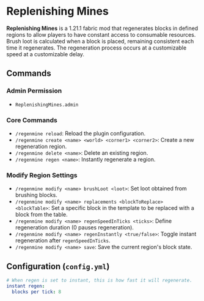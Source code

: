 # Replenishing Mines

**Replenishing Mines** is a 1.21.1 fabric mod that regenerates blocks in defined regions to allow players to have constant access to consumable resources. Brush loot is calculated when a block is placed, remaining consistent each time it regenerates. The regeneration process occurs at a customizable speed at a customizable delay.

## Commands

### Admin Permission
- `ReplenishingMines.admin`

### Core Commands
- `/regenmine reload`: Reload the plugin configuration.
- `/regenmine create <name> <world> <corner1> <corner2>`: Create a new regeneration region.
- `/regenmine delete <name>`: Delete an existing region.
- `/regenmine regen <name>`: Instantly regenerate a region.

### Modify Region Settings
- `/regenmine modify <name> brushLoot <loot>`: Set loot obtained from brushing blocks.
- `/regenmine modify <name> replacements <blockToReplace> <blockTable>`: Set a specific block in the template to be replaced with a block from the table.
- `/regenmine modify <name> regenSpeedInTicks <ticks>`: Define regeneration duration (0 pauses regeneration).
- `/regenmine modify <name> regenInstantly <true/false>`: Toggle instant regeneration after `regenSpeedInTicks`.
- `/regenmine modify <name> save`: Save the current region's block state.

## Configuration (`config.yml`)
```yaml
# When regen is set to instant, this is how fast it will regenerate.
instant regen:
  blocks per tick: 8
```
